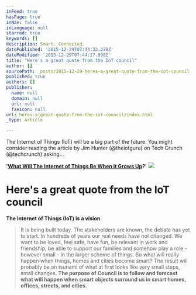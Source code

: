 ```yaml
---
inFeed: true
hasPage: true
inNav: false
inLanguage: null
starred: true
keywords: []
description: Smart. Connected.
datePublished: '2015-12-29T07:44:32.278Z'
dateModified: '2015-12-29T07:44:17.898Z'
title: "Here's a great quote from the IoT council"
author: []
sourcePath: _posts/2015-12-29-heres-a-great-quote-from-the-iot-council.md
published: true
authors: []
publisher:
  name: null
  domain: null
  url: null
  favicon: null
url: heres-a-great-quote-from-the-iot-council/index.html
_type: Article

---
```

The Internet of Things (IoT) will be a big part of the future. You might consider reading the article by Jim Hunter (@theiotguru) on Tech Crunch (@techcrunch) asking...

**'[What Will The Internet of Things Be When it Grows Up][0]?'**
![](https://s3-us-west-2.amazonaws.com/the-grid-img/p/b3c39c6dca8b59ca18a5e8510798b2db8ca2d14e.png)

# Here's a great quote from the IoT council

**The Internet of Things (IoT) is a vision**

> It is being built today. The stakeholders are known, the debate has yet to start. In hundreds of years our real needs have not changed. We want to be loved, feel safe, have fun, be relevant in work and friendship, be able to support our families and somehow play a role - however small - in the larger scheme of things. So what will really happen when things, homes and cities become smart? The result will probably be an tsunami of what at first looks like very small steps, small changes. **The purpose of Council is to follow and  forecast what will happen when smart objects surround us in smart homes, offices, streets, and cities.**



[0]: http://techcrunch.com/2015/12/28/what-will-the-iot-be-when-it-grows-up/